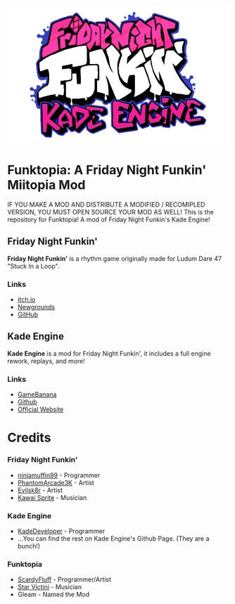 
![Kade Engine logo](assets/preload/images/KadeEngineLogo.png)

# Funktopia: A Friday Night Funkin' Miitopia Mod

IF YOU MAKE A MOD AND DISTRIBUTE A MODIFIED / RECOMIPLED VERSION, YOU MUST OPEN SOURCE YOUR MOD AS WELL!
This is the repository for Funktopia! A mod of Friday Night Funkin's Kade Engine!

## Friday Night Funkin'

**Friday Night Funkin'** is a rhythm game originally made for Ludum Dare 47 "Stuck In a Loop".

### Links
 - [itch.io](https://ninja-muffin24.itch.io/funkin)
 - [Newgrounds](https://www.newgrounds.com/portal/view/770371)
 - [GitHub](https://github.com/ninjamuffin99/Funkin)

## Kade Engine
**Kade Engine** is a mod for Friday Night Funkin', it includes a full engine rework, replays, and more!

### Links
 - [GameBanana](https://gamebanana.com/gamefiles/16761)
 - [Github](https://github.com/KadeDev/Kade-Engine)
 - [Official Website](https://KadeDev.github.io/Kade-Engine/)


# Credits

### Friday Night Funkin'
 - [ninjamuffin99](https://twitter.com/ninja_muffin99) - Programmer
 - [PhantomArcade3K](https://twitter.com/phantomarcade3k) - Artist
 - [Evilsk8r](https://twitter.com/evilsk8r) - Artist
 - [Kawai Sprite](https://twitter.com/kawaisprite) - Musician

### Kade Engine
 - [KadeDeveloper](https://twitter.com/KadeDeveloper) - Programmer
 - ...You can find the rest on Kade Engine's Github Page. (They are a bunch!)

### Funktopia
 - [ScardyFluff]() - Programmer/Artist
 - [Star Victini](https://www.youtube.com/channel/UCllDwoyq-qD0Gi8xnysciBw) - Musician
 - Gleam - Named the Mod
